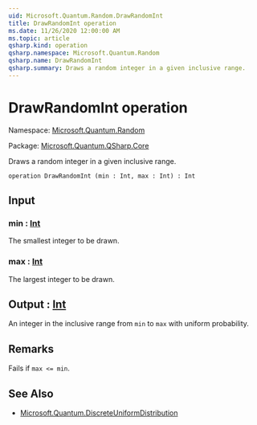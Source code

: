 ```yaml
---
uid: Microsoft.Quantum.Random.DrawRandomInt
title: DrawRandomInt operation
ms.date: 11/26/2020 12:00:00 AM
ms.topic: article
qsharp.kind: operation
qsharp.namespace: Microsoft.Quantum.Random
qsharp.name: DrawRandomInt
qsharp.summary: Draws a random integer in a given inclusive range.
---
```


# DrawRandomInt operation

Namespace: [Microsoft.Quantum.Random](xref:Microsoft.Quantum.Random)

Package: [Microsoft.Quantum.QSharp.Core](https://nuget.org/packages/Microsoft.Quantum.QSharp.Core)


Draws a random integer in a given inclusive range.

```qsharp
operation DrawRandomInt (min : Int, max : Int) : Int
```


## Input

### min : [Int](xref:microsoft.quantum.lang-ref.int)

The smallest integer to be drawn.


### max : [Int](xref:microsoft.quantum.lang-ref.int)

The largest integer to be drawn.



## Output : [Int](xref:microsoft.quantum.lang-ref.int)

An integer in the inclusive range from `min` to `max` with uniformprobability.

## Remarks

Fails if `max <= min`.

## See Also

- [Microsoft.Quantum.DiscreteUniformDistribution](xref:Microsoft.Quantum.DiscreteUniformDistribution)